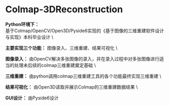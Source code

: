 # Colmap-3DReconstruction
**Python环境下：**\
基于Colmap/OpenCV/Open3D/Pyside6实现的《基于图像的三维重建软件设计与实现》本科毕业设计 \

**主要实现三个功能：** 图像录入、三维重建、结果可视化 \ 

**图像录入：** 由OpenCV解决多张图像的录入，并在录入过程中对多张图像进行适当的处理未后续的colmap三维重建奠定基础 \

**三维重建：** 由python调用colmap三维重建工具的各个功能最终实现三维重建 \

**结果可视化：** 由Open3D读取并展示Colmap的三维重建数据结果 \

**GUI设计：** 由Pyside6设计
